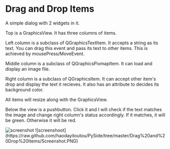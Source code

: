 
# Drag and Drop Items

A simple dialog with 2 widgets in it.

Top is a GraphicsView. It has three columns of items.

Left column is a subclass of QGraphicsTextItem. It accepts a string as its text. You can drag this event and pass its text to other items. This is achieved by mousePress/MoveEvent.

Middle column is a subclass of QGraphicsPixmapItem. It can load and display an image file.

Right column is a subclass of QGraphicsItem. It can accept other item's drop and display the text it recieves. It also has an attribute to decides its background color.

All items will resize along with the GraphicsView.

Below the view is a pushbutton. Click it and I will check if the text matches the image and change right column's status accordingly. If it matches, it will be green. Otherwise it will be red.

<img src="https://github.com/haodayitoutou/PySide/tree/master/Drag%20and%20Drop%20Items/Screenshot.PNG" alt="screenshot" aligh="left" />
![screenshoot](https://raw.github.com/haodayitoutou/PySide/tree/master/Drag%20and%20Drop%20Items/Screenshot.PNG)
